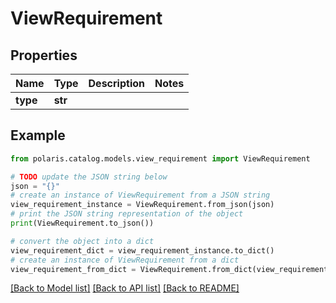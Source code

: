 # ViewRequirement


## Properties

Name | Type | Description | Notes
------------ | ------------- | ------------- | -------------
**type** | **str** |  | 

## Example

```python
from polaris.catalog.models.view_requirement import ViewRequirement

# TODO update the JSON string below
json = "{}"
# create an instance of ViewRequirement from a JSON string
view_requirement_instance = ViewRequirement.from_json(json)
# print the JSON string representation of the object
print(ViewRequirement.to_json())

# convert the object into a dict
view_requirement_dict = view_requirement_instance.to_dict()
# create an instance of ViewRequirement from a dict
view_requirement_from_dict = ViewRequirement.from_dict(view_requirement_dict)
```
[[Back to Model list]](../README.md#documentation-for-models) [[Back to API list]](../README.md#documentation-for-api-endpoints) [[Back to README]](../README.md)


